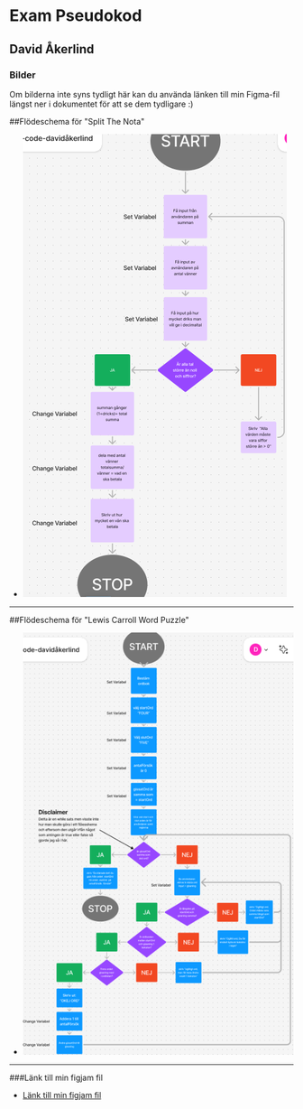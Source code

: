 # Exam Pseudokod

## David Åkerlind

### Bilder

Om bilderna inte syns tydligt här kan du använda länken till min Figma-fil
längst ner i dokumentet för att se dem tydligare :)

##Flödeschema för "Split The Nota"

-   ![Flödeschema för "split the nota"](image-1.png)

---

##Flödeschema för "Lewis Carroll Word Puzzle"

-   ![Flödeschema för "Lewis Carroll Word Puzzle"](image-2.png)

---

###Länk till min figjam fil

-   [Länk till min figjam fil](https://www.figma.com/board/ujRfnkH53ehrhHVuuzfxiG/Untitled?node-id=0-1&p=f&t=UmB6glY0SzidX6w1-0)
